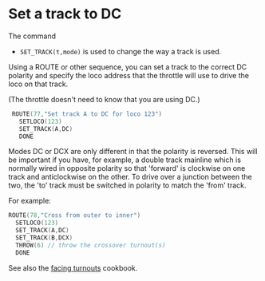 # Set a track to DC

The command

- ``SET_TRACK(t,mode)`` is used to change the way a track is used.

Using a ROUTE or other sequence, you can set a track to the correct DC polarity and specify the loco address that the throttle will use to drive the loco on that track.

(The throttle doesn't need to know that you are using DC.)

```cpp
 ROUTE(77,"Set track A to DC for loco 123")
   SETLOCO(123)
   SET_TRACK(A,DC)
   DONE
```

Modes DC or DCX are only different in that the polarity is reversed. This will be important if you have, for example, a double track mainline which is normally wired in opposite polarity so that 'forward' is clockwise on one track and anticlockwise on the other.
To drive over a junction between the two, the 'to' track must be switched in polarity to match the 'from' track.

For example:

```cpp
ROUTE(78,"Cross from outer to inner")
  SETLOCO(123)
  SET_TRACK(A,DC)
  SET_TRACK(B,DCX)
  THROW(6) // throw the crossover turnout(s)
  DONE
```

See also the [facing turnouts](/products/ex-commandstation/exrail/cookbooks/turnouts/11-facing-turnouts.md) cookbook.
